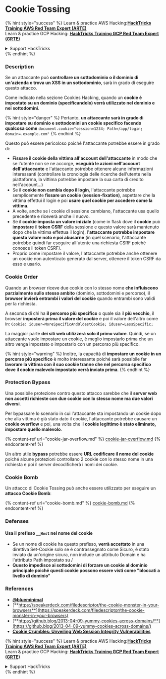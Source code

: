 # Cookie Tossing

{% hint style="success" %}
Learn & practice AWS Hacking:<img src="/.gitbook/assets/arte.png" alt="" data-size="line">[**HackTricks Training AWS Red Team Expert (ARTE)**](https://training.hacktricks.xyz/courses/arte)<img src="/.gitbook/assets/arte.png" alt="" data-size="line">\
Learn & practice GCP Hacking: <img src="/.gitbook/assets/grte.png" alt="" data-size="line">[**HackTricks Training GCP Red Team Expert (GRTE)**<img src="/.gitbook/assets/grte.png" alt="" data-size="line">](https://training.hacktricks.xyz/courses/grte)

<details>

<summary>Support HackTricks</summary>

* Check the [**subscription plans**](https://github.com/sponsors/carlospolop)!
* **Join the** 💬 [**Discord group**](https://discord.gg/hRep4RUj7f) or the [**telegram group**](https://t.me/peass) or **follow** us on **Twitter** 🐦 [**@hacktricks\_live**](https://twitter.com/hacktricks\_live)**.**
* **Share hacking tricks by submitting PRs to the** [**HackTricks**](https://github.com/carlospolop/hacktricks) and [**HackTricks Cloud**](https://github.com/carlospolop/hacktricks-cloud) github repos.

</details>
{% endhint %}

### Description

Se un attaccante può **controllare un sottodominio o il dominio di un'azienda o trova un XSS in un sottodominio**, sarà in grado di eseguire questo attacco.

Come indicato nella sezione Cookies Hacking, quando un **cookie è impostato su un dominio (specificandolo) verrà utilizzato nel dominio e nei sottodomini.**

{% hint style="danger" %}
Pertanto, **un attaccante sarà in grado di impostare su dominio e sottodomini un cookie specifico facendo qualcosa come** `document.cookie="session=1234; Path=/app/login; domain=.example.com"`
{% endhint %}

Questo può essere pericoloso poiché l'attaccante potrebbe essere in grado di:

* **Fissare il cookie della vittima all'account dell'attaccante** in modo che se l'utente non se ne accorge, **eseguirà le azioni nell'account dell'attaccante** e l'attaccante potrebbe ottenere alcune informazioni interessanti (controllare la cronologia delle ricerche dell'utente nella piattaforma, la vittima potrebbe impostare la sua carta di credito nell'account...)
* Se il **cookie non cambia dopo il login**, l'attaccante potrebbe semplicemente **fissare un cookie (session-fixation)**, aspettare che la vittima effettui il login e poi **usare quel cookie per accedere come la vittima**.
* A volte, anche se i cookie di sessione cambiano, l'attaccante usa quello precedente e riceverà anche il nuovo.
* Se il **cookie imposta un valore iniziale** (come in flask dove il **cookie** può **impostare** il **token CSRF** della sessione e questo valore sarà mantenuto dopo che la vittima effettua il login), l'**attaccante potrebbe impostare questo valore noto e poi abusarne** (in quel scenario, l'attaccante potrebbe quindi far eseguire all'utente una richiesta CSRF poiché conosce il token CSRF).
* Proprio come impostare il valore, l'attaccante potrebbe anche ottenere un cookie non autenticato generato dal server, ottenere il token CSRF da esso e usarlo.

### Cookie Order

Quando un browser riceve due cookie con lo stesso nome **che influiscono parzialmente sullo stesso ambito** (dominio, sottodomini e percorso), il **browser invierà entrambi i valori del cookie** quando entrambi sono validi per la richiesta.

A seconda di chi ha **il percorso più specifico** o quale sia il **più vecchio**, il browser **imposterà prima il valore del cookie** e poi il valore dell'altro come in: `Cookie: iduser=MoreSpecificAndOldestCookie; iduser=LessSpecific;`

La maggior parte **dei siti web utilizzerà solo il primo valore**. Quindi, se un attaccante vuole impostare un cookie, è meglio impostarlo prima che un altro venga impostato o impostarlo con un percorso più specifico.

{% hint style="warning" %}
Inoltre, la capacità di **impostare un cookie in un percorso più specifico** è molto interessante poiché sarà possibile far **lavorare la vittima con il suo cookie tranne che nel percorso specifico dove il cookie malevolo impostato verrà inviato prima**.
{% endhint %}

### Protection Bypass

Una possibile protezione contro questo attacco sarebbe che il **server web non accetti richieste con due cookie con lo stesso nome ma due valori diversi**.

Per bypassare lo scenario in cui l'attaccante sta impostando un cookie dopo che alla vittima è già stato dato il cookie, l'attaccante potrebbe causare un **cookie overflow** e poi, una volta che il **cookie legittimo è stato eliminato, impostare quello malevolo**.

{% content-ref url="cookie-jar-overflow.md" %}
[cookie-jar-overflow.md](cookie-jar-overflow.md)
{% endcontent-ref %}

Un altro utile **bypass** potrebbe essere **URL codificare il nome del cookie** poiché alcune protezioni controllano 2 cookie con lo stesso nome in una richiesta e poi il server decodificherà i nomi dei cookie.

### Cookie Bomb

Un attacco di Cookie Tossing può anche essere utilizzato per eseguire un **attacco Cookie Bomb**:

{% content-ref url="cookie-bomb.md" %}
[cookie-bomb.md](cookie-bomb.md)
{% endcontent-ref %}

### Defense**s**

#### **Usa il prefisso `__Host` nel nome del cookie**

* Se un nome di cookie ha questo prefisso, **verrà accettato** in una direttiva Set-Cookie solo se è contrassegnato come Sicuro, è stato inviato da un'origine sicura, non include un attributo Domain e ha l'attributo Path impostato su /
* **Questo impedisce ai sottodomini di forzare un cookie al dominio principale poiché questi cookie possono essere visti come "bloccati a livello di dominio"**

### References

* [**@blueminimal**](https://twitter.com/blueminimal)
* [**https://speakerdeck.com/filedescriptor/the-cookie-monster-in-your-browsers**](https://speakerdeck.com/filedescriptor/the-cookie-monster-in-your-browsers)
* [**https://github.blog/2013-04-09-yummy-cookies-across-domains/**](https://github.blog/2013-04-09-yummy-cookies-across-domains/)
* [**Cookie Crumbles: Unveiling Web Session Integrity Vulnerabilities**](https://www.youtube.com/watch?v=F\_wAzF4a7Xg)

{% hint style="success" %}
Learn & practice AWS Hacking:<img src="/.gitbook/assets/arte.png" alt="" data-size="line">[**HackTricks Training AWS Red Team Expert (ARTE)**](https://training.hacktricks.xyz/courses/arte)<img src="/.gitbook/assets/arte.png" alt="" data-size="line">\
Learn & practice GCP Hacking: <img src="/.gitbook/assets/grte.png" alt="" data-size="line">[**HackTricks Training GCP Red Team Expert (GRTE)**<img src="/.gitbook/assets/grte.png" alt="" data-size="line">](https://training.hacktricks.xyz/courses/grte)

<details>

<summary>Support HackTricks</summary>

* Check the [**subscription plans**](https://github.com/sponsors/carlospolop)!
* **Join the** 💬 [**Discord group**](https://discord.gg/hRep4RUj7f) or the [**telegram group**](https://t.me/peass) or **follow** us on **Twitter** 🐦 [**@hacktricks\_live**](https://twitter.com/hacktricks\_live)**.**
* **Share hacking tricks by submitting PRs to the** [**HackTricks**](https://github.com/carlospolop/hacktricks) and [**HackTricks Cloud**](https://github.com/carlospolop/hacktricks-cloud) github repos.

</details>
{% endhint %}
